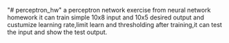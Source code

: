 "# perceptron_hw" 
a perceptron network exercise from neural network homework
it can train simple 10x8 input and 10x5 desired output
and custumize learning rate,limit learn and thresholding
after training,it can test the input and show the test output.

